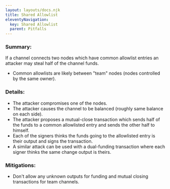 ```yaml
---
layout: layouts/docs.njk
title: Shared Allowlist
eleventyNavigation:
  key: Shared Allowlist
  parent: Pitfalls
---
```



### Summary:

If a channel connects two nodes which have common allowlist entries an
attacker may steal half of the channel funds.
* Common allowlists are likely between "team" nodes (nodes controlled by the same owner).

### Details:

* The attacker compromises one of the nodes.
* The attacker causes the channel to be balanced (roughly same balance
  on each side).
* The attacker proposes a mutual-close transaction which sends half of
  the funds to a common allowlisted entry and sends the other half to
  himself.
* Each of the signers thinks the funds going to the allowlisted entry
  is their output and signs the transaction.
* A similar attack can be used with a dual-funding transaction where
  each signer thinks the same change output is theirs.

### Mitigations:

* Don't allow any unknown outputs for funding and mutual closing
  transactions for team channels.
